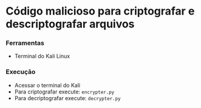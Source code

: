 # Código malicioso para criptografar e descriptografar arquivos

### Ferramentas

- Terminal do Kali Linux

### Execução

- Acessar o terminal do Kali
- Para criptografar execute: ``` encrypter.py ```
- Para decriptografar execute: ``` decrypter.py ```
